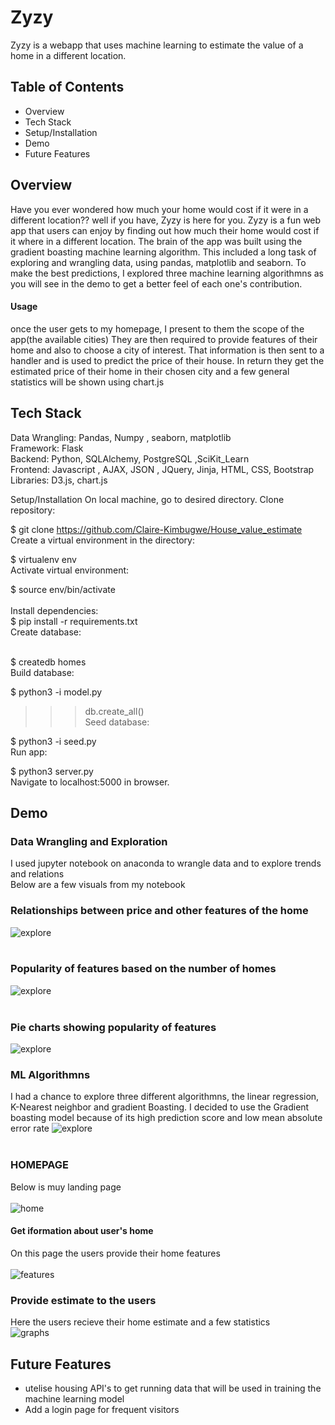 # Zyzy 
Zyzy is a webapp that uses machine learning to estimate the value of a home in a different location.

## Table of Contents
* Overview
* Tech Stack
* Setup/Installation
* Demo
* Future Features

## Overview
Have you ever wondered how much your home would cost if it were in a different location?? well if you have, Zyzy is here for you. Zyzy is a fun web app that users can enjoy by finding out how much their home would cost if it where in a different location. The brain of the app was built using the gradient boasting machine learning algorithm. This included a long task of exploring and wrangling data, using pandas, matplotlib and seaborn. To make the best predictions, I explored three machine learning algorithmns as you will see in the demo to get a better feel of each one's contribution.
#### Usage
once the user gets to my homepage, I present to them the scope of the app(the available cities)
They are then required to provide features of their home and also to choose a city of interest. That information is then sent to a handler and is used to predict the price of their house.
In return they get the estimated price of their home in their chosen city and a few general statistics will be shown using chart.js 



## Tech Stack
Data Wrangling: Pandas, Numpy , seaborn, matplotlib <br>
Framework: Flask <br>
Backend: Python, SQLAlchemy, PostgreSQL ,SciKit_Learn <br>
Frontend: Javascript , AJAX, JSON , JQuery, Jinja, HTML, CSS, Bootstrap <br>
Libraries: D3.js, chart.js

Setup/Installation
On local machine, go to desired directory. Clone  repository:

$ git clone https://github.com/Claire-Kimbugwe/House_value_estimate <br>
Create a virtual environment in the directory:

$ virtualenv env<br>
Activate virtual environment:<br>

$ source env/bin/activate<br><br>
Install dependencies:<br>
$ pip install -r requirements.txt <br>
Create database:<br><br>

$ createdb homes<br>
Build database:<br>

$ python3 -i model.py<br>
>>> db.create_all() <br>
Seed database:

$ python3 -i seed.py <br>
Run app:

$ python3 server.py <br>
Navigate to localhost:5000 in browser.


## Demo
### Data Wrangling and Exploration
I used jupyter notebook on anaconda to wrangle data and to explore trends and relations <br>
Below are a few visuals from my notebook 

### Relationships between price and other features of the home

![explore](/static/explore1.gif)<br> <br>
### Popularity of features based on the number of homes
![explore](/static/explore3.gif)<br> <br>

### Pie charts showing popularity of features
![explore](/static/explore2.gif)<br>
### ML Algorithmns 
I had a chance to explore three different algorithmns, the linear regression, K-Nearest neighbor and gradient Boasting. I decided to use the Gradient boasting model because of its high prediction score and low mean absolute error rate
![explore](/static/ML.gif)<br> <br>
### HOMEPAGE <br>
Below is muy landing page <br><br>
![home](/static/home.gif)

#### Get iformation about user's home
On this page the users provide their home features <br><br>
![features](/static/features.gif)

### Provide estimate to the users 
Here the users recieve their home estimate and a few statistics <br>
![graphs](/static/graphs.gif)


## Future Features
* utelise housing API's to get running data that will be used in training the machine learning model
* Add a login page for frequent visitors 




